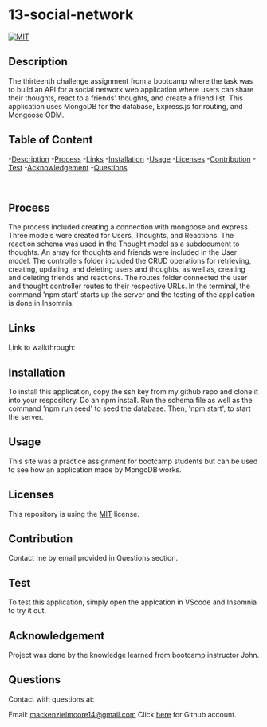 # 13-social-network

[![MIT](https://img.shields.io/badge/License-MIT-yellow.svg)](https://opensource.org/licenses/MIT)
  

## Description
The thirteenth challenge assignment from a bootcamp where the task was to build an API for a social network web application where users can share their thoughts, react to a friends' thoughts, and create a friend list. This application uses MongoDB for the database, Express.js for routing, and Mongoose ODM.


## Table of Content
-[Description](#Description)
-[Process](#Process)
-[Links](#Links)
-[Installation](#Installation)
-[Usage](#Usage)
-[Licenses](#Licenses)
-[Contribution](#Contribution)
-[Test](#Test)
-[Acknowledgement](#Acknowledgement)
-[Questions](#Questions)

<img src=""/>
<img src=""/>
<img src=""/>
<img src=""/>



## Process
The process included creating a connection with mongoose and express. Three models were created for Users, Thoughts, and Reactions. The reaction schema was used in the Thought model as a subdocument to thoughts. An array for thoughts and friends were included in the User model. The controllers folder included the CRUD operations for retrieving, creating, updating, and deleting users and thoughts, as well as, creating and deleting friends and reactions. The routes folder connected the user and thought controller routes to their respective URLs. In the terminal, the command 'npm start' starts up the server and the testing of the application is done in Insomnia.


## Links
Link to walkthrough: 

## Installation
To install this application, copy the ssh key from my github repo and clone it into your respository. Do an npm install. Run the schema file as well as the command 'npm run seed' to seed the database. Then, 'npm start', to start the server.


## Usage
This site was a practice assignment for bootcamp students but can be used to see how an application made by MongoDB works. 


## Licenses
This repository is using the [MIT](https://opensource.org/licenses/MIT) license.


## Contribution
Contact me by email provided in Questions section.


## Test
To test this application, simply open the applcation in VScode and Insomnia to try it out.


## Acknowledgement
Project was done by the knowledge learned from bootcamp instructor John.


## Questions
Contact with questions at:

Email: mackenzielmoore14@gmail.com
Click [here](https://github.com/mackemo) for Github account.